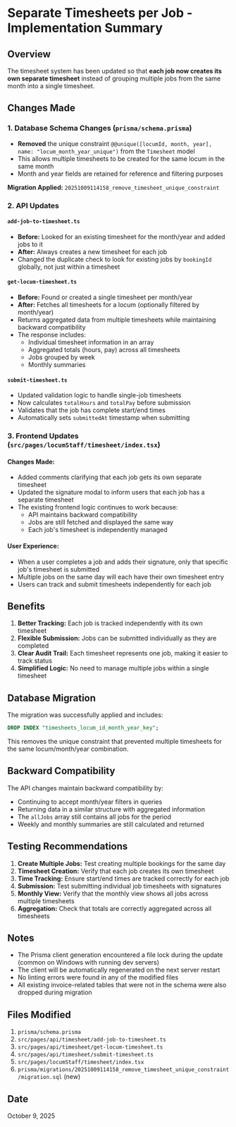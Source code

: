 # Separate Timesheets per Job - Implementation Summary

## Overview
The timesheet system has been updated so that **each job now creates its own separate timesheet** instead of grouping multiple jobs from the same month into a single timesheet.

## Changes Made

### 1. Database Schema Changes (`prisma/schema.prisma`)
- **Removed** the unique constraint `@@unique([locumId, month, year], name: "locum_month_year_unique")` from the `Timesheet` model
- This allows multiple timesheets to be created for the same locum in the same month
- Month and year fields are retained for reference and filtering purposes

**Migration Applied:** `20251009114158_remove_timesheet_unique_constraint`

### 2. API Updates

#### `add-job-to-timesheet.ts`
- **Before:** Looked for an existing timesheet for the month/year and added jobs to it
- **After:** Always creates a new timesheet for each job
- Changed the duplicate check to look for existing jobs by `bookingId` globally, not just within a timesheet

#### `get-locum-timesheet.ts`
- **Before:** Found or created a single timesheet per month/year
- **After:** Fetches all timesheets for a locum (optionally filtered by month/year)
- Returns aggregated data from multiple timesheets while maintaining backward compatibility
- The response includes:
  - Individual timesheet information in an array
  - Aggregated totals (hours, pay) across all timesheets
  - Jobs grouped by week
  - Monthly summaries

#### `submit-timesheet.ts`
- Updated validation logic to handle single-job timesheets
- Now calculates `totalHours` and `totalPay` before submission
- Validates that the job has complete start/end times
- Automatically sets `submittedAt` timestamp when submitting

### 3. Frontend Updates (`src/pages/locumStaff/timesheet/index.tsx`)

#### Changes Made:
- Added comments clarifying that each job gets its own separate timesheet
- Updated the signature modal to inform users that each job has a separate timesheet
- The existing frontend logic continues to work because:
  - API maintains backward compatibility
  - Jobs are still fetched and displayed the same way
  - Each job's timesheet is independently managed

#### User Experience:
- When a user completes a job and adds their signature, only that specific job's timesheet is submitted
- Multiple jobs on the same day will each have their own timesheet entry
- Users can track and submit timesheets independently for each job

## Benefits

1. **Better Tracking:** Each job is tracked independently with its own timesheet
2. **Flexible Submission:** Jobs can be submitted individually as they are completed
3. **Clear Audit Trail:** Each timesheet represents one job, making it easier to track status
4. **Simplified Logic:** No need to manage multiple jobs within a single timesheet

## Database Migration

The migration was successfully applied and includes:
```sql
DROP INDEX "timesheets_locum_id_month_year_key";
```

This removes the unique constraint that prevented multiple timesheets for the same locum/month/year combination.

## Backward Compatibility

The API changes maintain backward compatibility by:
- Continuing to accept month/year filters in queries
- Returning data in a similar structure with aggregated information
- The `allJobs` array still contains all jobs for the period
- Weekly and monthly summaries are still calculated and returned

## Testing Recommendations

1. **Create Multiple Jobs:** Test creating multiple bookings for the same day
2. **Timesheet Creation:** Verify that each job creates its own timesheet
3. **Time Tracking:** Ensure start/end times are tracked correctly for each job
4. **Submission:** Test submitting individual job timesheets with signatures
5. **Monthly View:** Verify that the monthly view shows all jobs across multiple timesheets
6. **Aggregation:** Check that totals are correctly aggregated across all timesheets

## Notes

- The Prisma client generation encountered a file lock during the update (common on Windows with running dev servers)
- The client will be automatically regenerated on the next server restart
- No linting errors were found in any of the modified files
- All existing invoice-related tables that were not in the schema were also dropped during migration

## Files Modified

1. `prisma/schema.prisma`
2. `src/pages/api/timesheet/add-job-to-timesheet.ts`
3. `src/pages/api/timesheet/get-locum-timesheet.ts`
4. `src/pages/api/timesheet/submit-timesheet.ts`
5. `src/pages/locumStaff/timesheet/index.tsx`
6. `prisma/migrations/20251009114158_remove_timesheet_unique_constraint/migration.sql` (new)

## Date
October 9, 2025

